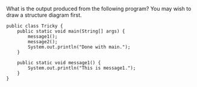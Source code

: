 What is the output produced from the following program? You may wish to draw a structure diagram first.

```
public class Tricky {
    public static void main(String[] args) {
        message1();
        message2();
        System.out.println("Done with main.");
    }
​
    public static void message1() {
        System.out.println("This is message1.");
    }
}
```